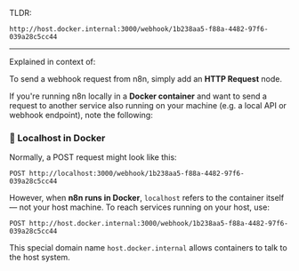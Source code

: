 TLDR:
```
http://host.docker.internal:3000/webhook/1b238aa5-f88a-4482-97f6-039a28c5cc44
```

---

Explained in context of:

To send a webhook request from n8n, simply add an **HTTP Request** node.

If you're running n8n locally in a **Docker container** and want to send a request to another service also running on your machine (e.g. a local API or webhook endpoint), note the following:

### 🔁 Localhost in Docker

Normally, a POST request might look like this:

```
POST http://localhost:3000/webhook/1b238aa5-f88a-4482-97f6-039a28c5cc44
```

However, when **n8n runs in Docker**, `localhost` refers to the container itself — not your host machine. To reach services running on your host, use:

```
POST http://host.docker.internal:3000/webhook/1b238aa5-f88a-4482-97f6-039a28c5cc44
```

This special domain name `host.docker.internal` allows containers to talk to the host system.